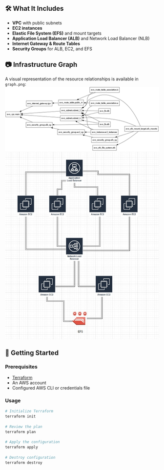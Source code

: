 
## 🛠️ What It Includes

- **VPC** with public subnets
- **EC2 instances**
- **Elastic File System (EFS)** and mount targets
- **Application Load Balancer (ALB)** and Network Load Balancer (NLB)
- **Internet Gateway & Route Tables**
- **Security Groups** for ALB, EC2, and EFS

## 📷 Infrastructure Graph

A visual representation of the resource relationships is available in `graph.png`:
![Infrastructure Graph](graph.png)
![Infrastructure Overview](infra_overview.jpeg)
## 🚀 Getting Started

### Prerequisites
- [Terraform](https://www.terraform.io/downloads.html)
- An AWS account
- Configured AWS CLI or credentials file

### Usage

```bash
# Initialize Terraform
terraform init

# Review the plan
terraform plan

# Apply the configuration
terraform apply

# Destroy configuration
terraform destroy
